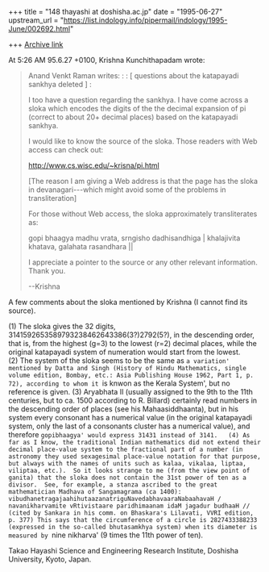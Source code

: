 +++
title = "148 thayashi at doshisha.ac.jp"
date = "1995-06-27"
upstream_url = "https://list.indology.info/pipermail/indology/1995-June/002692.html"

+++
[Archive link](https://list.indology.info/pipermail/indology/1995-June/002692.html)

At  5:26 AM 95.6.27 +0100, Krishna Kunchithapadam wrote:
>Anand Venkt Raman writes:
>:
>: [ questions about the katapayadi sankhya deleted ]
>:
>
>
>I too have a question regarding the sankhya.  I have come across
>a sloka which encodes the digits of the the decimal expansion of
>pi (correct to about 20+ decimal places) based on the katapayadi
>sankhya.
>
>I would like to know the source of the sloka.  Those readers with
>Web access can check out:
>
>    http://www.cs.wisc.edu/~krisna/pi.html
>
>[The reason I am giving a Web address is that the page has the
>sloka in devanagari---which might avoid some of the problems in
>transliteration]
>
>For those without Web access, the sloka approximately
>transliterates as:
>
>    gopi bhaagya madhu vrata, srngisho dadhisandhiga |
>    khalajivita khatava, galahata rasandhara ||
>
>I appreciate a pointer to the source or any other relevant
>information.  Thank you.
>
>--Krishna
> 

A few comments about the sloka mentioned by Krishna (I cannot find its source).

(1) The sloka gives the 32 digits,
3141592653589793238462643386(3?)2792(5?), in the descending order, that is,
from the highest (g=3) to the lowest (r=2) decimal places, while the
original katapayadi system of numeration would start from the lowest.  
(2) The system of the sloka seems to be the same as `a variation' mentioned
by Datta and Singh (History of Hindu Mathematics, single volume edition,
Bombay, etc.: Asia Publishing House 1962, Part 1, p. 72), according to whom
it `is knwon as the Kerala System', but no reference is given.
(3) Aryabhata II (usually assigned to the 9th to the 11th centuries, but to
ca. 1500 according to R. Billard) certainly read numbers in the descending
order of places (see his Mahaasiddhaanta), but in his system every
consonant has a numerical value (in the original katapayadi system, only
the last of a consonants cluster has a numerical value), and therefore
`gopibhaagya' would express 31431 instead of 3141.  
(4) As far as I know, the traditional Indian mathematics did not extend
their decimal place-value system to the fractional part of a number (in
astronomy they used sexagesimal place-value notation for that purpose, but
always with the names of units such as kalaa, vikalaa, liptaa, viliptaa,
etc.).  So it looks strange to me (from the view point of ganita) that the
sloka does not contain the 31st power of ten as a divisor.  See, for
example, a stanza ascribed to the great mathematician Madhava of
Sangamagrama (ca 1400):
vibudhanetragajaahihutaazanatriguNavedabhavaaraNabaahavaH /
navanikharvamite vRtivistaare paridhimaanam idaM jagadur budhaaH //
(cited by Sankara in his comm. on Bhaskara's Lilavati, VVRI edition, p. 377)
This says that the circumference of a circle is 2827433388233 (expressed in
the so-called bhutasamkhya system) when its diameter is measured by `nine
nikharva' (9 times the 11th power of ten).

Takao Hayashi
Science and Engineering Research Institute,
Doshisha University,
Kyoto, Japan.






